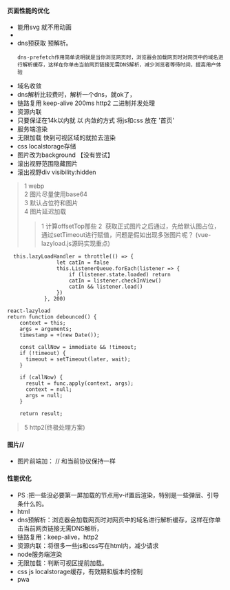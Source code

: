 #### 页面性能的优化 

- 能用svg 就不用动画 
- <link rel="preconnect" href="//fuss10.elemecdn.com">
- dns预获取 预解析。
  ```
  dns-prefetch​作用简单说明就是当你浏览网页时，浏览器会加载网页时对网页中的域名进行解析缓存，这样在你单击当前网页链接无需DNS解析，减少浏览者等待时间，提高用户体验
  ```
- 域名收敛
 - dns解析比较费时，解析一个dns，就ok了，
- 链路复用 keep-alive 200ms http2 二进制并发处理
- 资源内联
 - 只要保证在14k以内就 以 内敛的方式 将js和css 放在  '首页'
- 服务端渲染
- 无限加载 快到可视区域的就拉去渲染
- css localstorage存储 
- 图片改为background 【没有尝试】
- 滚出视野范围隐藏图片
- 滚出视野div visibility:hidden 
>1 webp  
>2 图片尽量使用base64   
>3 默认占位符和图片  
>4 图片延迟加载 
>>1  计算offsetTop那些
>>2  获取正式图片之后通过，先给默认图占位，通过setTimeout进行赋值，问题是假如出现多张图片呢？ (vue-lazyload.js源码实现重点)
```
  this.lazyLoadHandler = throttle(() => {
                let catIn = false
                this.ListenerQueue.forEach(listener => {
                    if (listener.state.loaded) return
                    catIn = listener.checkInView()
                    catIn && listener.load()
                })
            }, 200)
```
``` 
react-lazyload
return function debounced() {
    context = this;
    args = arguments;
    timestamp = +(new Date());

    const callNow = immediate && !timeout;
    if (!timeout) {
      timeout = setTimeout(later, wait);
    }

    if (callNow) {
      result = func.apply(context, args);
      context = null;
      args = null;
    }

    return result;
```
>5 http2(终极处理方案) 


#### 图片//
- 图片前端加： // 和当前协议保持一样

#### 性能优化
- PS :把一些没必要第一屏加载的节点用v-if置后渲染，特别是一些弹层、引导条什么的。
- html 
- dns预解析：浏览器会加载网页时对网页中的域名进行解析缓存，这样在你单击当前网页链接无需DNS解析，
- 链路复用：keep-alive，http2
- 资源内联：将很多一些js和css写在html内，减少请求
- node服务端渲染
- 无限加载：判断可视区提前加载。
- css js localstorage缓存，有效期和版本的控制
- pwa